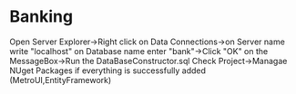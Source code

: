 # Banking
Open Server Explorer->Right click on Data Connections->on Server name write "localhost" on Database name enter "bank"->Click "OK" on the MessageBox->Run the DataBaseConstructor.sql
Check Project->Managae NUget Packages if everything is successfully added (MetroUI,EntityFramework)
